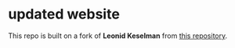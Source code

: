 # updated website

This repo is built on a fork of **Leonid Keselman** from [this repository](https://github.com/leonidk/new_website). 